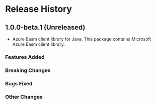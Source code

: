 # Release History

## 1.0.0-beta.1 (Unreleased)

- Azure Easm client library for Java. This package contains Microsoft Azure Easm client library.

### Features Added

### Breaking Changes

### Bugs Fixed

### Other Changes
